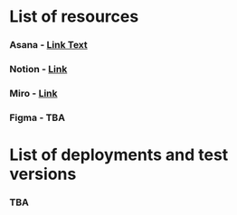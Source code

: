 # List of resources 

### Asana - [Link Text](https://app.asana.com/0/1206294519018299/1206294559625545)
### Notion - [Link](https://www.notion.so/b7189f0018dd41d1a2c7a605357f6d8a?v=233f5bfcca9c49269a452fc9e64ab82f)
### Miro - [Link](https://miro.com/app/board/uXjVN80oOtc=/)
### Figma - TBA

# List of deployments and test versions 

### TBA
